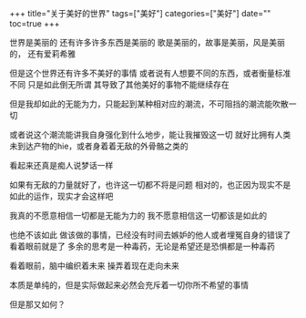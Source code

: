 +++
title="关于美好的世界"
tags=["美好"]
categories=["美好"]
date=""
toc=true
+++

世界是美丽的
还有许多许多东西是美丽的
歌是美丽的，故事是美丽，风是美丽的，
还有爱莉希雅

但是这个世界还有许多不美好的事情
或者说有人想要不同的东西，或者衡量标准不同
只是如此倒无所谓
其导致了其他美好的事物不能继续存在

但是我却如此的无能为力，只能起到某种相对应的潮流，不可阻挡的潮流能吹散一切

或者说这个潮流能讲我自身强化到什么地步，能让我摧毁这一切
就好比拥有人类未到达产物的hie，或者身着着无敌的外骨骼之类的

看起来还真是痴人说梦话一样

如果有无敌的力量就好了，也许这一切都不将是问题
相对的，也正因为现实不是如此的运作，现实才会这样吧

我真的不愿意相信一切都是无能为力的
我不愿意相信这一切都该是如此的

也绝不该如此
做该做的事情，已经没有时间去嫉妒的他人或者埋冤自身的错误了
看着眼前就是了
多余的思考是一种毒药，无论是希望还是恐惧都是一种毒药

看着眼前，脑中编织着未来
操弄着现在走向未来

本质是单纯的，但是实际做起来必然会充斥着一切你所不希望的事情

但是那又如何？